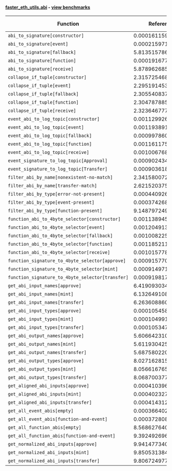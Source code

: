 #### [faster_eth_utils.abi](https://github.com/BobTheBuidler/faster-eth-utils/blob/master/faster_eth_utils/abi.py) - [view benchmarks](https://github.com/BobTheBuidler/faster-eth-utils/blob/master/benchmarks/test_abi_benchmarks.py)

| Function | Reference Mean | Faster Mean | % Change | Speedup (%) | x Faster | Faster |
|----------|---------------|-------------|----------|-------------|----------|--------|
| `abi_to_signature[constructor]` | 0.00016115984393848005 | 7.904745791724356e-05 | 50.95% | 103.88% | 2.04x | ✅ |
| `abi_to_signature[event]` | 0.00021597147799705952 | 9.479653323439261e-05 | 56.11% | 127.83% | 2.28x | ✅ |
| `abi_to_signature[fallback]` | 5.813515786778676e-05 | 5.231936190746839e-05 | 10.00% | 11.12% | 1.11x | ✅ |
| `abi_to_signature[function]` | 0.00019167746699865845 | 9.079134508319252e-05 | 52.63% | 111.12% | 2.11x | ✅ |
| `abi_to_signature[receive]` | 5.878962685094243e-05 | 5.2051075255275895e-05 | 11.46% | 12.95% | 1.13x | ✅ |
| `collapse_if_tuple[constructor]` | 2.3157254689312516e-05 | 5.327248313092729e-06 | 77.00% | 334.69% | 4.35x | ✅ |
| `collapse_if_tuple[event]` | 2.2951914535952574e-05 | 5.558205733992162e-06 | 75.78% | 312.94% | 4.13x | ✅ |
| `collapse_if_tuple[fallback]` | 2.3055408372148562e-05 | 5.3643192334122275e-06 | 76.73% | 329.79% | 4.30x | ✅ |
| `collapse_if_tuple[function]` | 2.3047878853619926e-05 | 5.322842105770864e-06 | 76.91% | 333.00% | 4.33x | ✅ |
| `collapse_if_tuple[receive]` | 2.3236467775146928e-05 | 5.4474628107264395e-06 | 76.56% | 326.56% | 4.27x | ✅ |
| `event_abi_to_log_topic[constructor]` | 0.0011299268204504954 | 0.0008065003665800281 | 28.62% | 40.10% | 1.40x | ✅ |
| `event_abi_to_log_topic[event]` | 0.0011938910174582585 | 0.0008299088879152287 | 30.49% | 43.86% | 1.44x | ✅ |
| `event_abi_to_log_topic[fallback]` | 0.0009978603693591268 | 0.00077494413008169 | 22.34% | 28.77% | 1.29x | ✅ |
| `event_abi_to_log_topic[function]` | 0.0011611753245032537 | 0.0008262312365408597 | 28.85% | 40.54% | 1.41x | ✅ |
| `event_abi_to_log_topic[receive]` | 0.001006768049946319 | 0.0007764924711613003 | 22.87% | 29.66% | 1.30x | ✅ |
| `event_signature_to_log_topic[Approval]` | 0.0009024345282398309 | 0.0006974164054444499 | 22.72% | 29.40% | 1.29x | ✅ |
| `event_signature_to_log_topic[Transfer]` | 0.0009036186100581551 | 0.0006990808985292611 | 22.64% | 29.26% | 1.29x | ✅ |
| `filter_abi_by_name[nonexistent-no-match]` | 2.3415800728105192e-05 | 1.754830215048311e-05 | 25.06% | 33.44% | 1.33x | ✅ |
| `filter_abi_by_name[transfer-match]` | 2.6215203754266483e-05 | 1.9095290306277386e-05 | 27.16% | 37.29% | 1.37x | ✅ |
| `filter_abi_by_type[error-not-present]` | 0.0004409269788315291 | 0.00046406591028749924 | -5.25% | -4.99% | 0.95x | ❌ |
| `filter_abi_by_type[event-present]` | 0.0003742684304241444 | 0.00038901938919514535 | -3.94% | -3.79% | 0.96x | ❌ |
| `filter_abi_by_type[function-present]` | 9.148797249272216e-05 | 9.58431891775763e-05 | -4.76% | -4.54% | 0.95x | ❌ |
| `function_abi_to_4byte_selector[constructor]` | 0.0011389451906482564 | 0.0008160312715518139 | 28.35% | 39.57% | 1.40x | ✅ |
| `function_abi_to_4byte_selector[event]` | 0.0012049136833538671 | 0.0008336998906525914 | 30.81% | 44.53% | 1.45x | ✅ |
| `function_abi_to_4byte_selector[fallback]` | 0.0010082251757886464 | 0.0007795258219288284 | 22.68% | 29.34% | 1.29x | ✅ |
| `function_abi_to_4byte_selector[function]` | 0.0011852119660380144 | 0.0008310517119238351 | 29.88% | 42.62% | 1.43x | ✅ |
| `function_abi_to_4byte_selector[receive]` | 0.0010157783321790995 | 0.0007893666515648471 | 22.29% | 28.68% | 1.29x | ✅ |
| `function_signature_to_4byte_selector[approve]` | 0.000915770247373172 | 0.0007060622335817453 | 22.90% | 29.70% | 1.30x | ✅ |
| `function_signature_to_4byte_selector[mint]` | 0.0009149712260273013 | 0.0007044102464733634 | 23.01% | 29.89% | 1.30x | ✅ |
| `function_signature_to_4byte_selector[transfer]` | 0.000919817432768237 | 0.0007078120015081744 | 23.05% | 29.95% | 1.30x | ✅ |
| `get_abi_input_names[approve]` | 6.419093034455955e-05 | 2.0177660257006936e-05 | 68.57% | 218.13% | 3.18x | ✅ |
| `get_abi_input_names[mint]` | 6.132649108896606e-05 | 2.0748213581496332e-05 | 66.17% | 195.57% | 2.96x | ✅ |
| `get_abi_input_names[transfer]` | 6.263608860663931e-05 | 2.0241509012249154e-05 | 67.68% | 209.44% | 3.09x | ✅ |
| `get_abi_input_types[approve]` | 0.00010545800412604019 | 2.3513109599126903e-05 | 77.70% | 348.51% | 4.49x | ✅ |
| `get_abi_input_types[mint]` | 0.00010499142292604778 | 2.3951093490156414e-05 | 77.19% | 338.36% | 4.38x | ✅ |
| `get_abi_input_types[transfer]` | 0.00010534715184170833 | 2.3083325961891372e-05 | 78.09% | 356.38% | 4.56x | ✅ |
| `get_abi_output_names[approve]` | 5.606642310204325e-05 | 1.7963256032988187e-05 | 67.96% | 212.12% | 3.12x | ✅ |
| `get_abi_output_names[mint]` | 5.611930425768025e-05 | 1.7901775448267505e-05 | 68.10% | 213.48% | 3.13x | ✅ |
| `get_abi_output_names[transfer]` | 5.687580220894566e-05 | 1.8433419922413903e-05 | 67.59% | 208.55% | 3.09x | ✅ |
| `get_abi_output_types[approve]` | 8.027162815554649e-05 | 1.968166144662113e-05 | 75.48% | 307.85% | 4.08x | ✅ |
| `get_abi_output_types[mint]` | 8.056616765324375e-05 | 1.9313733364598147e-05 | 76.03% | 317.14% | 4.17x | ✅ |
| `get_abi_output_types[transfer]` | 8.068700377576789e-05 | 1.9420135681346062e-05 | 75.93% | 315.48% | 4.15x | ✅ |
| `get_aligned_abi_inputs[approve]` | 0.00041039625358035994 | 0.0002372899866484464 | 42.18% | 72.95% | 1.73x | ✅ |
| `get_aligned_abi_inputs[mint]` | 0.000402327915018263 | 0.0002380682263741168 | 40.83% | 69.00% | 1.69x | ✅ |
| `get_aligned_abi_inputs[transfer]` | 0.0004143123913330379 | 0.00023764259387617067 | 42.64% | 74.34% | 1.74x | ✅ |
| `get_all_event_abis[empty]` | 0.00036640208462653727 | 0.0003832920843278715 | -4.61% | -4.41% | 0.96x | ❌ |
| `get_all_event_abis[function-and-event]` | 0.0003728088300479305 | 0.00039191199126588903 | -5.12% | -4.87% | 0.95x | ❌ |
| `get_all_function_abis[empty]` | 8.568627640036216e-05 | 8.883784480020691e-05 | -3.68% | -3.55% | 0.96x | ❌ |
| `get_all_function_abis[function-and-event]` | 9.392492696958694e-05 | 9.5958067996031e-05 | -2.16% | -2.12% | 0.98x | ❌ |
| `get_normalized_abi_inputs[approve]` | 9.941477340143675e-05 | 1.8883376809097032e-05 | 81.01% | 426.47% | 5.26x | ✅ |
| `get_normalized_abi_inputs[mint]` | 9.850531384445186e-05 | 1.8759646709887236e-05 | 80.96% | 425.09% | 5.25x | ✅ |
| `get_normalized_abi_inputs[transfer]` | 9.806724977602523e-05 | 1.8414203963865752e-05 | 81.22% | 432.56% | 5.33x | ✅ |
